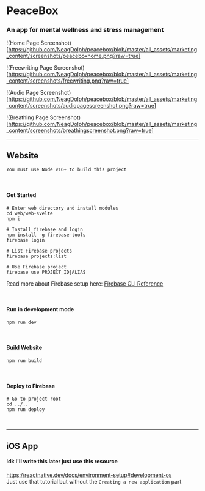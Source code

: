 # PeaceBox

### An app for mental wellness and stress management


!(Home Page Screenshot)[https://github.com/NeagDolph/peacebox/blob/master/all_assets/marketing_content/screenshots/peaceboxhome.png?raw=true]


!(Freewriting Page Screenshot)[https://github.com/NeagDolph/peacebox/blob/master/all_assets/marketing_content/screenshots/freewriting.png?raw=true]


!(Audio Page Screenshot)[https://github.com/NeagDolph/peacebox/blob/master/all_assets/marketing_content/screenshots/audiopagescreenshot.png?raw=true]


!(Breathing Page Screenshot)[https://github.com/NeagDolph/peacebox/blob/master/all_assets/marketing_content/screenshots/breathingscreenshot.png?raw=true]


********

## Website

`You must use Node v16+ to build this project`

<br/>

#### Get Started

```consolenpm run
# Enter web directory and install modules 
cd web/web-svelte
npm i

# Install firebase and login
npm install -g firebase-tools
firebase login

# List Firebase projects
firebase projects:list

# Use Firebase project
firebase use PROJECT_ID|ALIAS
```

Read more about Firebase setup here:
[Firebase CLI Reference](https://support.west-wind.com)

<br/>

#### Run in development mode

```console
npm run dev
```

<br/>

#### Build Website

```console
npm run build
```

<br/>

#### Deploy to Firebase

```console
# Go to project root
cd ../..
npm run deploy
```

<br/>

******

## iOS App

#### Idk I'll write this later just use this resource

https://reactnative.dev/docs/environment-setup#development-os \
Just use that tutorial but without the `Creating a new application` part

